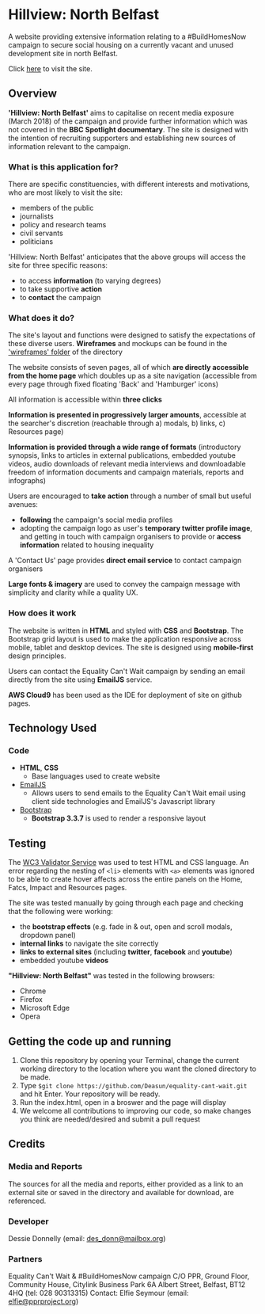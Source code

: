 # Hillview: North Belfast
A website providing extensive information relating to a #BuildHomesNow campaign to secure social housing on a currently vacant and unused development site in north Belfast. 

Click [here](https://deasun.github.io/equality-cant-wait/.) to visit the site.

## Overview
**'Hillview: North Belfast'** aims to capitalise on recent media exposure (March 2018) of the campaign and provide further information which was not covered in the **BBC Spotlight documentary**. The site is designed with the intention of recruiting supporters and establishing new sources of information relevant to the campaign.

### What is this application for?
There are specific constituencies, with different interests and motivations, who are most likely to visit the site:
* members of the public
* journalists
* policy and research teams
* civil servants
* politicians

'Hillview: North Belfast' anticipates that the above groups will access the site for three specific reasons:
* to access **information** (to varying degrees)
* to take supportive **action**
* to **contact** the campaign

### What does it do?
The site's layout and functions were designed to satisfy the expectations of these diverse users. **Wireframes** and mockups can be found in the ['wireframes' folder](wireframes) of the directory

The website consists of seven pages, all of which **are directly accessible from the home page** which doubles up as a site navigation (accessible from every page through fixed floating 'Back' and 'Hamburger' icons)

All information is accessible within **three clicks**

**Information is presented in progressively larger amounts**, accessible at the searcher's discretion (reachable through a) modals, b) links, c) Resources page)

**Information is provided through a wide range of formats** (introductory synopsis, links to articles in external publications, embedded youtube videos, audio downloads of relevant media interviews and downloadable freedom of information documents and campaign materials, reports and infographs)

Users are encouraged to **take action** through a number of small but useful avenues: 
* **following** the campaign's social media profiles
* adopting the campaign logo as user's **temporary twitter profile image**, and getting in touch with campaign organisers to provide or **access information** related to housing inequality

A 'Contact Us' page provides **direct email service** to contact campaign organisers

**Large fonts & imagery** are used to convey the campaign message with simplicity and clarity while a quality UX.

### How does it work
The website is written in **HTML** and styled with **CSS** and **Bootstrap**. The Bootstrap grid layout is used to make the application responsive across mobile, tablet and desktop devices. The site is designed using **mobile-first** design principles.

Users can contact the Equality Can't Wait campaign by sending an email directly from the site using **EmailJS** service.

**AWS Cloud9** has been used as the IDE for deployment of site on github pages. 

## Technology Used

### Code
- **HTML**, **CSS**
    - Base languages used to create website
- [EmailJS](http://www.emailjs.com/)
    - Allows users to send emails to the Equality Can't Wait email using client side technologies and EmailJS's Javascript library
- [Bootstrap](http://getbootstrap.com/)
    - **Bootstrap 3.3.7** is used to render a responsive layout

## Testing 
The [WC3 Validator Service](https://validator.w3.org/) was used to test HTML and CSS language. An error regarding the nesting of ``<li>`` elements with ``<a>`` elements was ignored to be able to create hover affects across the entire panels on the Home, Fatcs, Impact and Resources pages.

The site was tested manually by going through each page and checking that the following were working:
* the **bootstrap effects** (e.g. fade in & out, open and scroll modals, dropdown panel)
* **internal links** to navigate the site correctly
* **links to external sites** (including **twitter**, **facebook** and **youtube**)
* embedded youtube **videos**

**"Hillview: North Belfast"** was tested in the following browsers:
* Chrome
* Firefox
* Microsoft Edge
* Opera

## Getting the code up and running
1. Clone this repository by opening your Terminal, change the current working directory to the location where you want the cloned directory to be made.  
2. Type `$git clone https://github.com/Deasun/equality-cant-wait.git`  and hit Enter. Your repository will be ready.
3. Run the index.html, open in a broswer and the page will display
4. We welcome all contributions to improving our code, so make changes you think are needed/desired and submit a pull request

## Credits

### Media and Reports
The sources for all the media and reports, either provided as a link to an external site or saved in the directory and available for download, are referenced. 

### Developer
Dessie Donnelly (email: des_donn@mailbox.org)

### Partners
Equality Can't Wait & #BuildHomesNow campaign C/O PPR, Ground Floor, Community House, Citylink Business Park
6A Albert Street, Belfast, BT12 4HQ (tel: 028 90313315)
Contact: Elfie Seymour (email: elfie@pprproject.org)

